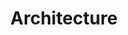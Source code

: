 ---
title: Architecture
description: This part of the program explores how algorithms become executable through the hardware and software architecture of machines, addressing electronic circuits, networks, operating systems, as well as the role of sensors and actuators in human-machine interactions and automated devices.
icon: i-lucide-cpu
landing: true
navigation: false
---